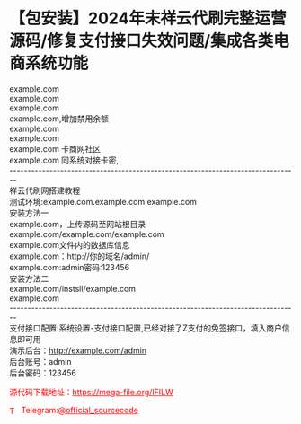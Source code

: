 # 【包安装】2024年末祥云代刷完整运营源码/修复支付接口失效问题/集成各类电商系统功能

example.com<br>example.com<br>example.com<br>example.com,增加禁用余额<br>example.com<br>example.com<br>example.com 卡商网社区<br>example.com 同系统对接卡密,<br>--------------------------------------------------------------------------------<br>祥云代刷网搭建教程<br>测试环境:example.com.example.com.example.com<br>安装方法一<br>example.com，上传源码至网站根目录<br>example.com/example.com/example.com<br>example.com文件内的数据库信息<br>example.com：http://你的域名/admin/<br>example.com:admin密码:123456<br>安装方法二<br>example.com/instsll/example.com<br>example.com<br>--------------------------------------------------------------------------------<br>支付接口配置:系统设置-支付接口配置,已经对接了Z支付的免签接口，填入商户信息即可用<br>演示后台：http://example.com/admin<br>后台账号：admin<br>后台密码：123456<br>


<p style="color: red;">源代码下载地址：<a href="https://mega-file.org/IFILW" style="color: red;">https://mega-file.org/IFILW</a></p><p style="color: red;"><img src="https://cdn-icons-png.flaticon.com/512/2111/2111646.png" alt="Telegram Icon" style="width: 16px; vertical-align: middle; margin-right: 5px;">Telegram:<a href="https://t.me/official_sourcecode" style="color: red;">@official_sourcecode</a></p>